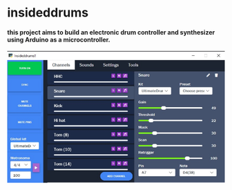 # insideddrums

#### this project aims to build an electronic drum controller and synthesizer using Arduino as a microcontroller.

![GitHub Logo](/insideddrums.jpg)

